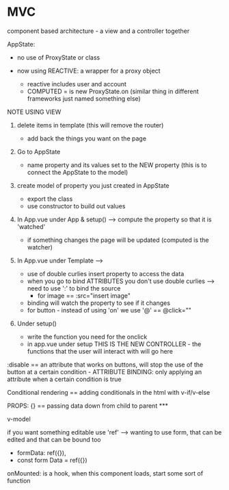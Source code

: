 # MVC

<!-- SECTION Monday Notes -->
component based architecture - a view and a controller together 

AppState: 
- no use of ProxyState or class 

- now using REACTIVE: a wrapper for a proxy object 
    - reactive includes user and account 
    - COMPUTED = is new ProxyState.on (similar thing in different frameworks just named something else)


NOTE USING VIEW
1. delete items in template (this will remove the router)
    - add back the things you want on the page 

2. Go to AppState
    - name property and its values set to the NEW property (this is to connect the AppState to the model)

3. create model of property you just created in AppState 
    - export the class
    - use constructor to build out values 

4. In App.vue under App & setup() --> compute the property so that it is 'watched'
    - if something changes the page will be updated (computed is the watcher)

5. In App.vue under Template -->
    - use of double curlies insert property to access the data 
    - when you go to bind ATTRIBUTES you don't use double curlies  --> need to use ':' to bind the source 
        - for image == :src="insert image"
    - binding will watch the property to see if it changes 
    - for button  - instead of using 'on' we use '@' == @click=""

6. Under setup()
    - write the function you need for the onclick
    - in app.vue under setup THIS IS THE NEW CONTROLLER - the functions that the user will interact with will go here 


:disable == an attribute that works on buttons, will stop the use of the button at a certain condition 
    - ATTRIBUTE BINDING: only applying an attribute when a certain condition is true 

Conditional rendering == adding conditionals in the html with v-if/v-else


PROPS: {} == passing data down from child to parent ***

v-model 

if you want something editable use 'ref' --> wanting to use form, that can be edited and that can be bound too 
- formData: ref({}),
- const form Data = ref({})


onMounted: is a hook, when this component loads, start some sort of function 

